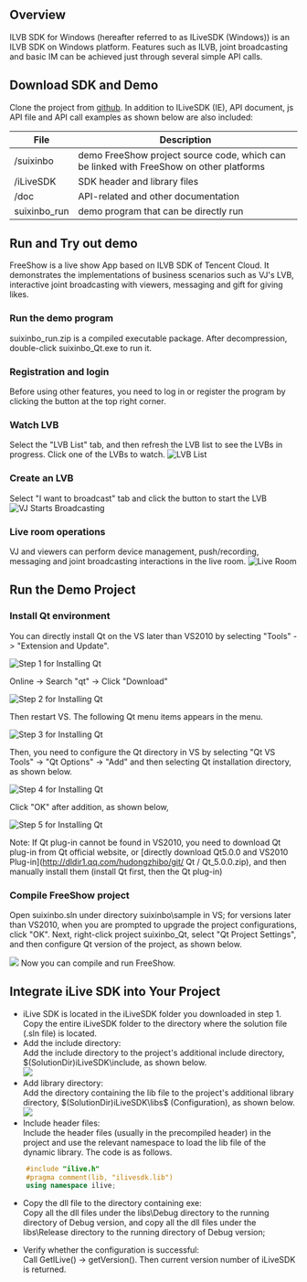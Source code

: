 ## Overview
ILVB SDK for Windows (hereafter referred to as ILiveSDK (Windows)) is an ILVB SDK on Windows platform. Features such as ILVB, joint broadcasting and basic IM can be achieved just through several simple API calls.

## Download SDK and Demo
Clone the project from [github](https://github.com/zhaoyang21cn/iLiveSDK_PC_Demos). In addition to ILiveSDK (IE), API document, js API file and API call examples as shown below are also included:


| File | Description | 
|----|------|
| /suixinbo | demo FreeShow project source code, which can be linked with FreeShow on other platforms | 
| /iLiveSDK | SDK header and library files | 
| /doc | API-related and other documentation | 
| suixinbo_run | demo program that can be directly run | 


## Run and Try out demo
FreeShow is a live show App based on ILVB SDK of Tencent Cloud. It demonstrates the implementations of business scenarios such as VJ's LVB, interactive joint broadcasting with viewers, messaging and gift for giving likes.
### Run the demo program
suixinbo_run.zip is a compiled executable package. After decompression, double-click suixinbo_Qt.exe to run it.

### Registration and login
Before using other features, you need to log in or register the program by clicking the button at the top right corner.

### Watch LVB
Select the "LVB List" tab, and then refresh the LVB list to see the LVBs in progress. Click one of the LVBs to watch.
![LVB List](https://mc.qcloudimg.com/static/img/170ae5e7bbaf52943c975a8ad79b2fdd/2.png)

### Create an LVB
Select "I want to broadcast" tab and click the button to start the LVB
![VJ Starts Broadcasting](https://mc.qcloudimg.com/static/img/b6522dc3bad8e79c5709a104781e16c0/suixinbo_kaibo.png)

### Live room operations
VJ and viewers can perform device management, push/recording, messaging and joint broadcasting interactions in the live room.
![Live Room](https://mc.qcloudimg.com/static/img/aa77c098fe7f2a2885fd817cd2643987/avroom.png)

## Run the Demo Project
### Install Qt environment
You can directly install Qt on the VS later than VS2010 by selecting "Tools" -> "Extension and Update".

![Step 1 for Installing Qt](https://mc.qcloudimg.com/static/img/e669d4451aca22173f8bf2ad67a894ab/pic.png)

Online -> Search "qt" -> Click "Download"

![Step 2 for Installing Qt](https://mc.qcloudimg.com/static/img/da49e7fd3f853bfed5814369811188ed/pic.png)

Then restart VS. The following Qt menu items appears in the menu.

![Step 3 for Installing Qt](https://mc.qcloudimg.com/static/img/cb5b67ec89f573185a5ce7fbbd85ac9a/pic.png)

Then, you need to configure the Qt directory in VS by selecting "Qt VS Tools" -> "Qt Options" -> "Add" and then selecting Qt installation directory, as shown below.

![Step 4 for Installing Qt](https://mc.qcloudimg.com/static/img/a6bfa24ca0c3ef8d39a289a4a120f4c0/pic.png)

Click "OK" after addition, as shown below,

![Step 5 for Installing Qt](https://mc.qcloudimg.com/static/img/c5aacc84343bb566097960e1dd595339/pic.png)

Note: If Qt plug-in cannot be found in VS2010, you need to download Qt plug-in from Qt official website, or [directly download Qt5.0.0 and VS2010 Plug-in](http://dldir1.qq.com/hudongzhibo/git/ Qt / Qt_5.0.0.zip), and then manually install them (install Qt first, then the Qt plug-in)

### Compile FreeShow project
Open suixinbo.sln under directory suixinbo\sample in VS; for versions later than VS2010, when you are prompted to upgrade the project configurations, click "OK". Next, right-click project suixinbo_Qt, select "Qt Project Settings", and then configure Qt version of the project, as shown below.

![](https://mc.qcloudimg.com/static/img/1580d6b0287ea3ac8a88d81ee4d917c1/pic.png)
Now you can compile and run FreeShow.

## Integrate iLive SDK into Your Project
- iLive SDK is located in the iLiveSDK folder you downloaded in step 1. Copy the entire iLiveSDK folder to the directory where the solution file (.sln file) is located.
- Add the include directory:<br/>
	Add the include directory to the project's additional include directory, $(SolutionDir)iLiveSDK\include, as shown below.<br/>
![](http://mc.qcloudimg.com/static/img/3ab82b780f87b8749813f028a904ea0e/image.png)
- Add library directory:<br/>
	Add the directory containing the lib file to the project's additional library directory, $(SolutionDir)iLiveSDK\libs\$ (Configuration), as shown below.<br/>
![](http://mc.qcloudimg.com/static/img/0fbd938dbbf189c40e195cb60689baf4/image.png)
- Include header files:<br/>
	Include the header files (usually in the precompiled header) in the project and use the relevant namespace to load the lib file of the dynamic library. The code is as follows.

```C++
	#include "ilive.h"
	#pragma comment(lib, "ilivesdk.lib")
	using namespace ilive;
```

- Copy the dll file to the directory containing exe:<br/>
	Copy all the dll files under the libs\Debug directory to the running directory of Debug version, and copy all the dll files under the libs\Release directory to the running directory of Debug version;

- Verify whether the configuration is successful:<br/>
	Call GetILive() -> getVersion(). Then current version number of iLiveSDK is returned.
  
	
	

